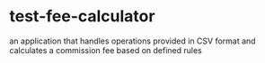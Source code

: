 # test-fee-calculator
an application that handles operations provided in CSV format and calculates a commission fee based on defined rules
